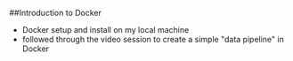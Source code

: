 ##Introduction to Docker
  * Docker setup and install on my local machine
  * followed through the video session to create a simple "data pipeline" in Docker
